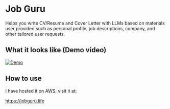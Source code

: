 # Job Guru

Helps you write CV/Resume and Cover Letter with LLMs based on materials user provided such as personal profile, job descriptions, company, and other tailored user requests.

## What it looks like (Demo video)

[![Demo](https://drive.google.com/uc?export=download&id=1ZWudt4dGl3UcPH00ppbw2TOe6b7Fd9-b)](https://www.youtube.com/watch?v=W23KJC85ki8)

## How to use

I have hosted it on AWS, visit it at: 

https://jobguru.life